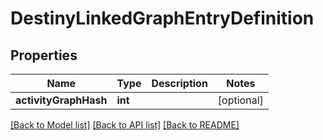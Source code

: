 # DestinyLinkedGraphEntryDefinition

## Properties
Name | Type | Description | Notes
------------ | ------------- | ------------- | -------------
**activityGraphHash** | **int** |  | [optional] 

[[Back to Model list]](../README.md#documentation-for-models) [[Back to API list]](../README.md#documentation-for-api-endpoints) [[Back to README]](../README.md)


